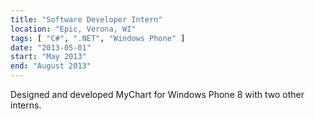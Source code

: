 ```yaml
---
title: "Software Developer Intern"
location: "Epic, Verona, WI"
tags: [ "C#", ".NET", "Windows Phone" ]
date: "2013-05-01"
start: "May 2013"
end: "August 2013"
---
```


Designed and developed MyChart for Windows Phone 8 with two other interns.